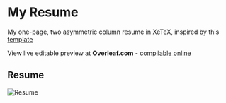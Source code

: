 # My Resume
My one-page, two asymmetric column resume in XeTeX, inspired by this [template](https://github.com/deedy/Deedy-Resume) 

View live editable preview at **Overleaf.com** - [compilable online](https://www.overleaf.com/read/gvkrdzvqxssm)

## Resume
![Resume](https://cdn.rawgit.com/vasanthk/my-resume/0388b27b85e175bd84019e72624a3e97f4da2fc3/Resume_Vasanth.png)
